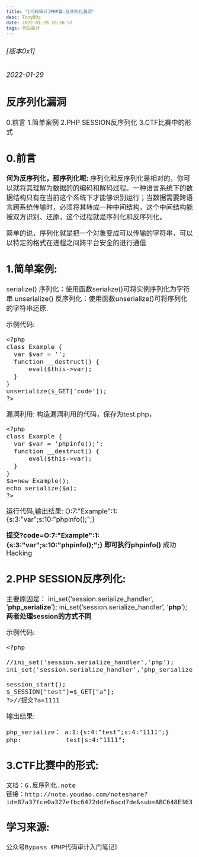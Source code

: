```yaml
---
title: "[代码审计]PHP篇:反序列化漏洞"
desc: TonyD0g
date: 2022-01-29 20:26:57
tags: 代码审计
---
```

<font size=4 >

###### [版本0x1] 
###### 2022-01-29

## 反序列化漏洞
0.前言
1.简单案例
2.PHP SESSION反序列化
3.CTF比赛中的形式

## 0.前言
**何为反序列化，那序列化呢:**
序列化和反序列化是相对的，你可以就将其理解为数据的的编码和解码过程。一种语言系统下的数据结构只有在当前这个系统下才能够识别运行；当数据需要跨语言跨系统传输时，必须将其转成一种中间结构，这个中间结构能被双方识别、还原，这个过程就是序列化和反序列化。 

简单的说，序列化就是把一个对象变成可以传输的字符串，可以以特定的格式在进程之间跨平台安全的进行通信

## 1.简单案例:
serialize() 序列化：使用函数serialize()可将实例序列化为字符串 unserialize() 反序列化：使用函数unserialize()可将序列化的字符串还原.

示例代码:
```
<?php
class Example {
  var $var = '';
  function __destruct() {
      eval($this->var);
  }
}
unserialize($_GET['code']);
?>
```

漏洞利用:
构造漏洞利用的代码，保存为test.php，
```
<?php
class Example {
  var $var = 'phpinfo();';
  function __destruct() {
      eval($this->var);
  }
}
$a=new Example();
echo serialize($a);
?>
```
运行代码,输出结果:
O:7:"Example":1:{s:3:"var";s:10:"phpinfo();";}

**提交?code=O:7:"Example":1:{s:3:"var";s:10:"phpinfo();";} 即可执行phpinfo()**
成功Hacking

## 2.PHP SESSION反序列化:
主要原因是： 
ini_set(‘session.serialize_handler’, ‘**php_serialize**’);
ini_set(‘session.serialize_handler’, ‘**php**’);
**两者处理session的方式不同**

示例代码:
```
<?php

//ini_set('session.serialize_handler','php');
ini_set('session.serialize_handler','php_serialize');

session_start();
$_SESSION["test"]=$_GET["a"];
?>//提交?a=1111
```

输出结果:
```
php_serialize： a:1:{s:4:"test";s:4:"1111";}
php:            test|s:4:"1111";

```
## 3.CTF比赛中的形式:
```
文档：6.反序列化.note
链接：http://note.youdao.com/noteshare?id=87a37fce0a327efbc6472ddfe6acd7de&sub=ABC648E3631D4FB29EFA99E4E995ACA6
```

## 学习来源:
```
公众号Bypass 《PHP代码审计入门笔记》
```
</font>
